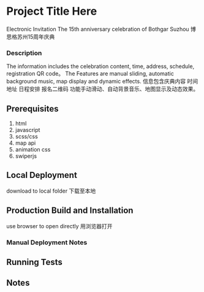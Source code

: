 # Project Title Here
Electronic Invitation
The 15th anniversary celebration of Bothgar Suzhou
博思格苏州15周年庆典

### Description
The information includes the celebration content, time, address, schedule, registration QR code。
The Features are manual sliding, automatic background music, map display and dynamic effects.
信息包含庆典内容 时间 地址 日程安排 报名二维码
功能手动滑动、自动背景音乐、地图显示及动态效果。

## Prerequisites
1. html
2. javascript
3. scss/css
4. map api
5. animation css
6. swiperjs


## Local Deployment
download to local folder
下载至本地

## Production Build and Installation
use browser to open directly
用浏览器打开

### Manual Deployment Notes

## Running Tests

## Notes
